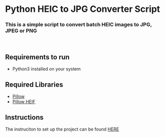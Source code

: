 # Python HEIC to JPG Converter Script

### This is a simple script to convert batch HEIC images to JPG, JPEG or PNG
<br>

## Requirements to run
- Python3 installed on your system 

## Required Libraries
- [Pillow](https://pypi.org/project/Pillow/)
- [Pillow HEIF](https://pypi.org/project/pillow-heif/)

## Instructions
The instruciton to set up the project can be found [HERE](https://vulcancoder.com/blog/convert-your-photos-from-heic-to-jpg-in-batch-for-free-using-python)